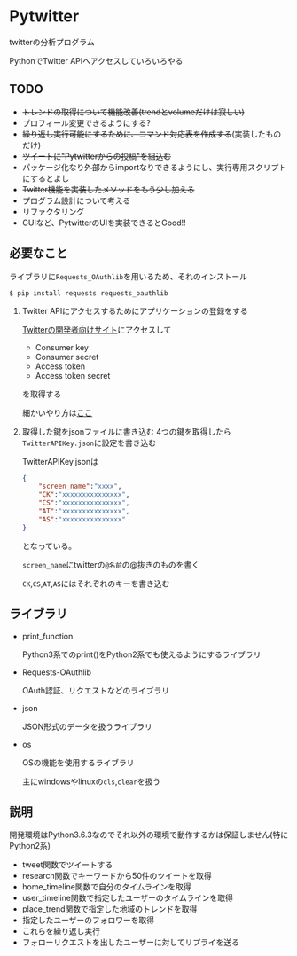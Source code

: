 # Pytwitter
twitterの分析プログラム

PythonでTwitter APIへアクセスしていろいろやる

## TODO
- ~~トレンドの取得について機能改善(trendとvolumeだけは寂しい)~~
- プロフィール変更できるようにする?
- ~~繰り返し実行可能にするために、コマンド対応表を作成する~~(実装したものだけ)
- ~~ツイートに"Pytwitterからの投稿"を組込む~~
- パッケージ化なり外部からimportなりできるようにし、実行専用スクリプトにするとよし
- ~~Twitter機能を実装したメソッドをもう少し加える~~
- プログラム設計について考える
- リファクタリング
- GUIなど、PytwitterのUIを実装できるとGood!!

## 必要なこと
ライブラリに`Requests_OAuthlib`を用いるため、それのインストール

`$ pip install requests requests_oauthlib`

1. Twitter APIにアクセスするためにアプリケーションの登録をする

	[Twitterの開発者向けサイト](https://apps.twitter.com/app/new)にアクセスして
	- Consumer key
	- Consumer secret
	- Access token
	- Access token secret

	を取得する

	細かいやり方は[ここ](http://website-planner.com/twitter%E3%82%A2%E3%83%97%E3%83%AA%E3%82%B1%E3%83%BC%E3%82%B7%E3%83%A7%E3%83%B3%E3%81%AE%E4%BD%9C%E6%88%90%EF%BC%88consumer-key%E3%80%81consumer-secret%E3%80%81access-token%E3%80%81access-token-secret/)

2. 取得した鍵をjsonファイルに書き込む
	4つの鍵を取得したら`TwitterAPIKey.json`に設定を書き込む

	TwitterAPIKey.jsonは
	```json
	{
		"screen_name":"xxxx",
		"CK":"xxxxxxxxxxxxxxx",
		"CS":"xxxxxxxxxxxxxxx",
		"AT":"xxxxxxxxxxxxxxx",
		"AS":"xxxxxxxxxxxxxxx"
	}

	```

	となっている。

	`screen_name`にtwitterの`@名前`の@抜きのものを書く

	`CK`,`CS`,`AT`,`AS`にはそれぞれのキーを書き込む


## ライブラリ
- print_function

	Python3系でのprint()をPython2系でも使えるようにするライブラリ
- Requests-OAuthlib

	OAuth認証、リクエストなどのライブラリ
- json

	JSON形式のデータを扱うライブラリ
- os

	OSの機能を使用するライブラリ

	主にwindowsやlinuxの`cls`,`clear`を扱う

## 説明
開発環境はPython3.6.3なのでそれ以外の環境で動作するかは保証しません(特にPython2系)
- tweet関数でツイートする
- research関数でキーワードから50件のツイートを取得
- home_timeline関数で自分のタイムラインを取得
- user_timeline関数で指定したユーザーのタイムラインを取得
- place_trend関数で指定した地域のトレンドを取得
- 指定したユーザーのフォロワーを取得
- これらを繰り返し実行
- フォローリクエストを出したユーザーに対してリプライを送る
